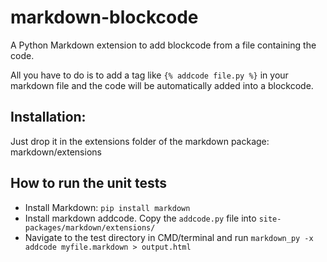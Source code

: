 # markdown-blockcode

A Python Markdown extension to add blockcode from a file containing the code.

All you have to do is to add a tag like `{% addcode file.py %}` in your markdown file and the code will be automatically added into a blockcode.

## Installation:

Just drop it in the extensions folder of the markdown package: markdown/extensions

## How to run the unit tests

* Install Markdown: `pip install markdown`
* Install markdown addcode. Copy the `addcode.py` file into `site-packages/markdown/extensions/`
* Navigate to the test directory in CMD/terminal and run `markdown_py -x addcode myfile.markdown > output.html`


